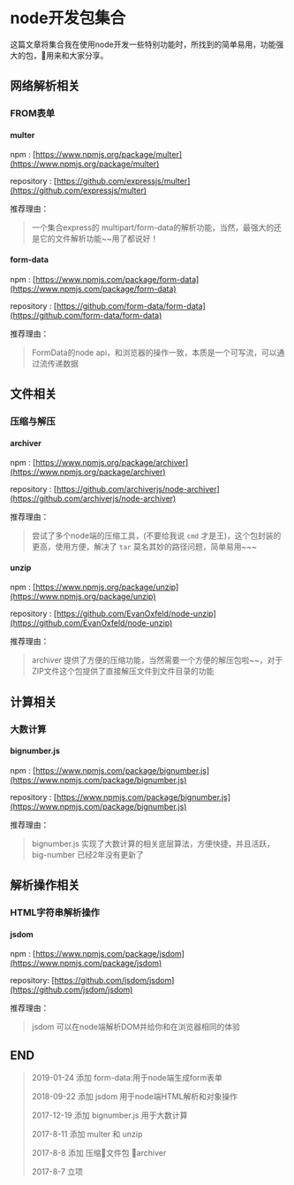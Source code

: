 # node开发包集合

这篇文章将集合我在使用node开发一些特别功能时，所找到的简单易用，功能强大的包，用来和大家分享。

## 网络解析相关

### FROM表单

####  multer

npm : [https://www.npmjs.org/package/multer](https://www.npmjs.org/package/multer)

repository : [https://github.com/expressjs/multer](https://github.com/expressjs/multer)

推荐理由：

>   一个集合express的 multipart/form-data的解析功能，当然，最强大的还是它的文件解析功能~~用了都说好！

####  form-data

npm : [https://www.npmjs.com/package/form-data](https://www.npmjs.com/package/form-data)

repository : [https://github.com/form-data/form-data](https://github.com/form-data/form-data)

推荐理由：

>   FormData的node api，和浏览器的操作一致，本质是一个可写流，可以通过流传递数据

## 文件相关

### 压缩与解压

####  archiver

npm : [https://www.npmjs.org/package/archiver](https://www.npmjs.org/package/archiver)

repository : [https://github.com/archiverjs/node-archiver](https://github.com/archiverjs/node-archiver)

推荐理由：

>   尝试了多个node端的压缩工具，(不要给我说 `cmd` 才是王)，这个包封装的更高，使用方便，解决了 `tar` 莫名其妙的路径问题，简单易用~~~

####  unzip

npm : [https://www.npmjs.org/package/unzip](https://www.npmjs.org/package/unzip)

repository : [https://github.com/EvanOxfeld/node-unzip](https://github.com/EvanOxfeld/node-unzip)

推荐理由：

>   archiver 提供了方便的压缩功能，当然需要一个方便的解压包啦~~，对于ZIP文件这个包提供了直接解压文件到文件目录的功能

## 计算相关

### 大数计算

#### bignumber.js

npm : [https://www.npmjs.com/package/bignumber.js](https://www.npmjs.com/package/bignumber.js)

repository : [https://www.npmjs.com/package/bignumber.js](https://www.npmjs.com/package/bignumber.js)

推荐理由：

>   bignumber.js 实现了大数计算的相关底层算法，方便快捷，并且活跃，big-number 已经2年没有更新了

## 解析操作相关

### HTML字符串解析操作

#### jsdom

npm : [https://www.npmjs.com/package/jsdom](https://www.npmjs.com/package/jsdom)

repository: [https://github.com/jsdom/jsdom](https://github.com/jsdom/jsdom)

推荐理由：

>   jsdom 可以在node端解析DOM并给你和在浏览器相同的体验

## END

>   2019-01-24    添加 form-data:用于node端生成form表单
> 
>   2018-09-22    添加 jsdom 用于node端HTML解析和对象操作
> 
>   2017-12-19    添加 bignumber.js 用于大数计算
>
>   2017-8-11    添加 multer 和 unzip
>
>   2017-8-8    添加 压缩文件包  archiver
>
>   2017-8-7    立项